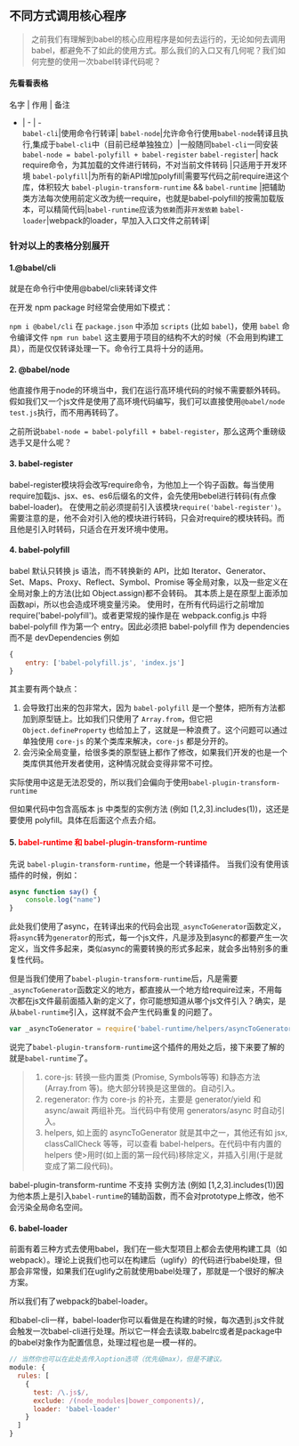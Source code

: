 ## 不同方式调用核心程序

>之前我们有理解到babel的核心应用程序是如何去运行的，无论如何去调用babel，都避免不了如此的使用方式。那么我们的入口又有几何呢？我们如何完整的使用一次babel转译代码呢？

#### 先看看表格
名字 | 作用 | 备注
-    | - |  -  
 `babel-cli`|使用命令行转译|
 `babel-node`|允许命令行使用`babel-node`转译且执行,集成于`babel-cli`中（目前已经单独独立）|一般随同`babel-cli`一同安装 `babel-node = babel-polyfill + babel-register`
 `babel-register`| hack require命令，为其加载的文件进行转码，不对当前文件转码 |只适用于开发环境
 `babel-polyfill`|为所有的新API增加polyfill|需要写代码之前require进这个库，体积较大
  `babel-plugin-transform-runtime` && `babel-runtime`  |把辅助类方法每次使用前定义改为统一require，也就是babel-polyfill的按需加载版本，可以精简代码|`babel-runtime`应该为`依赖`而非`开发依赖`
  `babel-loader`|webpack的loader，早加入入口文件之前转译|

### 针对以上的表格分别展开
#### 1.@babel/cli
就是在命令行中使用@babel/cli来转译文件

在开发 npm package 时经常会使用如下模式：

`npm i @babel/cli`
在 `package.json` 中添加 `scripts` (比如 `babel`)，使用 `babel` 命令编译文件
`npm run babel`
这主要用于项目的结构不大的时候（不会用到构建工具），而是仅仅转译处理一下。命令行工具将十分的适用。

#### 2. @babel/node
他直接作用于node的环境当中，我们在运行高环境代码的时候不需要额外转码。
假如我们又一个js文件是使用了高环境代码编写，我们可以直接使用`@babel/node test.js`执行，而不用再转码了。

之前所说`babel-node = babel-polyfill + babel-register`，那么这两个重磅级选手又是什么呢？


#### 3. babel-register
babel-register模块将会改写require命令，为他加上一个钩子函数。每当使用require加载js、jsx、es、es6后缀名的文件，会先使用bebel进行转码(有点像babel-loader)。
在使用之前必须提前引入该模块`require('babel-register')`。需要注意的是，他不会对引入他的模块进行转码，只会对require的模块转码。而且他是引入时转码，只适合在开发环境中使用。

#### 4. babel-polyfill 
babel 默认只转换 js 语法，而不转换新的 API，比如 Iterator、Generator、Set、Maps、Proxy、Reflect、Symbol、Promise 等全局对象，以及一些定义在全局对象上的方法(比如 Object.assign)都不会转码。
其本质上是在原型上面添加函数api，所以也会造成环境变量污染。
使用时，在所有代码运行之前增加 require('babel-polyfill')。或者更常规的操作是在 webpack.config.js 中将 babel-polyfill 作为第一个 entry。因此必须把 babel-polyfill 作为 dependencies 而不是 devDependencies
例如 
```js
{
    entry: ['babel-polyfill.js', 'index.js']
}
```

其主要有两个缺点：
1. 会导致打出来的包非常大，因为 `babel-polyfill` 是一个整体，把所有方法都加到原型链上。比如我们只使用了 `Array.from`，但它把 `Object.defineProperty` 也给加上了，这就是一种浪费了。这个问题可以通过单独使用 `core-js` 的某个类库来解决，`core-js` 都是分开的。
2. 会污染全局变量，给很多类的原型链上都作了修改，如果我们开发的也是一个类库供其他开发者使用，这种情况就会变得非常不可控。

实际使用中这是无法忍受的，所以我们会偏向于使用`babel-plugin-transform-runtime`

但如果代码中包含高版本 js 中类型的实例方法 (例如 [1,2,3].includes(1))，这还是要使用 polyfill。具体在后面这个点去介绍。

#### 5. <span style="color: red">babel-runtime 和 babel-plugin-transform-runtime</span>

先说 `babel-plugin-transform-runtime`，他是一个转译插件。
当我们没有使用该插件的时候，例如：
```js
async function say() {
    console.log("name")
}
```

此处我们使用了async，在转译出来的代码会出现`_asyncToGenerator`函数定义，将`async`转为`generator`的形式，每一个js文件，凡是涉及到async的都要产生一次定义，当文件多起来，类似async的需要转换的形式多起来，就会多出特别多的重复性代码。

但是当我们使用了`babel-plugin-transform-runtime`后，凡是需要`_asyncToGenerator`函数定义的地方，都直接从一个地方给require过来，不用每次都在js文件最前面插入新的定义了，你可能想知道从哪个js文件引入？确实，是从`babel-runtime`引入，这样就不会产生代码重复的问题了。
```js
var _asyncToGenerator = require('babel-runtime/helpers/asyncToGenerator');
```

说完了`babel-plugin-transform-runtime`这个插件的用处之后，接下来要了解的就是`babel-runtime`了。
>1. core-js: 转换一些内置类 (Promise, Symbols等等) 和静态方法 (Array.from 等)。绝大部分转换是这里做的。自动引入。
>2. regenerator: 作为 core-js 的补充，主要是 generator/yield 和 async/await 两组补充。当代码中有使用 generators/async 时自动引入。
>3. helpers, 如上面的 asyncToGenerator 就是其中之一，其他还有如 jsx, classCallCheck 等等，可以查看 babel-helpers。在代码中有内置的 helpers 使>用时(如上面的第一段代码)移除定义，并插入引用(于是就变成了第二段代码)。

babel-plugin-transform-runtime 不支持 实例方法 (例如 [1,2,3].includes(1))因为他本质上是引入`babel-runtime`的辅助函数，而不会对prototype上修改，他不会污染全局命名空间。

#### 6. babel-loader
前面有着三种方式去使用babel，我们在一些大型项目上都会去使用构建工具（如webpack）。理论上说我们也可以在构建后（uglify）的代码进行babel处理，但那会非常慢，如果我们在uglify之前就使用babel处理了，那就是一个很好的解决方案。

所以我们有了webpack的babel-loader。

和babel-cli一样，babel-loader你可以看做是在构建的时候，每次遇到.js文件就会触发一次babel-cli进行处理。所以它一样会去读取.babelrc或者是package中的babel对象作为配置信息，处理过程也是一模一样的。

```js
// 当然你也可以在此处去传入option选项（优先级max），但是不建议。
module: {
  rules: [
    {
      test: /\.js$/,
      exclude: /(node_modules|bower_components)/,
      loader: 'babel-loader'
    }
  ]
}
```


